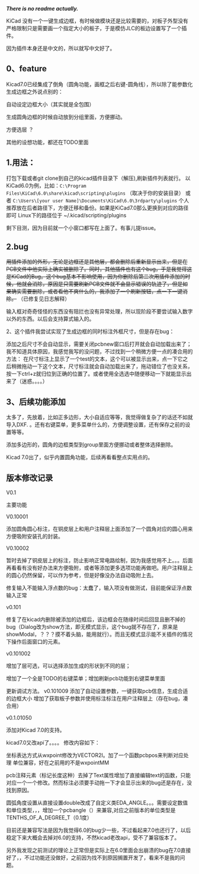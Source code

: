 ***There is no readme actually.***

KiCad 没有一个一键生成边框，有时候做模块还是比较需要的，对板子外型没有严格限制只是需要画一个指定大小的板子，于是模仿JLC的板边设置写了一个插件。

因为插件本身还是中文的，所以就写中文好了。

## 0、feature

Kicad7.0已经集成了倒角（圆角功能，画框之后右键-圆角线），所以除了能参数化生成边框之外说点别的：

自动设定边框大小（其实就是全包围）

生成圆角边框的时候自动放到分组里面，方便挪动。

方便选层 ？

其他的设想功能，都还在TODO里面

## 1.用法：

打包下载或者git clone到自己的kicad插件目录下（解压),刷新插件列表就行。
以KiCad6.0为例，比如：``C:\Program Files\KiCad\6.0\share\kicad\scripting\plugins`` （取决于你的安装目录）
或者 ``C:\Users\[your user Name]\Documents\KiCad\6.0\3rdparty\plugins`` 个人推荐放在后者路径下，方便迁移和备份。如果是KiCad7.0那么更换到对应的路径即可
Linux下的路径位于
~/.kicad/scripting/plugins

剩下目测，因为目前就一个小窗口都写在上面了。有事儿提issue。


## 2.bug

~~用插件添加的外形，无论是边框还是其他层，都会删除后重新显示出来，但是在PCB文件中他实际上确实被删除了。同时，其他插件也有这个bug，于是我觉得这是KiCad的Bug。这个bug基本不影响使用，因为你删除后第二次用插件添加的时候，他就会消除，原因是只需要刷新PCB文件就不会显示错误的轨迹了，但是如果确实需要删除，或者看他不爽什么的，我添加了一个刷新按钮，点一下一键消除。~~    （已修复见日志解释）

输入框对奇奇怪怪的东西没有阻拦也没有异常处理，所以现阶段不要尝试输入数字以外的东西。以后会支持算式输入的。

2、这个插件我尝试实现了生成边框的同时标注外框尺寸，但是存在bug：

添加之后尺寸不会自动显示，需要关闭pcbnew窗口后打开就会自动加载出来了；我不知道具体原因，我感觉我写的没问题，不过找到一个稍微方便一点的凑合用的方法：
在尺寸标注上显示了一个test的文本，这个可以被显示出来，点一下它之后稍微拖动一下这个文本，尺寸标注就会自动加载出来了，拖动错位了也没关系，按一下ctrl+z就归位到正确的位置了。或者使用全选选中随便移动一下就能显示出来了（迷惑。。。。）

## 3、后续功能添加

太多了，先放着，比如正多边形，大小自适应等等，我觉得做复杂了的话还不如就导入DXF. 。还有右键菜单，更多菜单什么的，方便调整设置，还有保存之前的设置等等。

添加多边形的，圆角的边框类型到group里面方便挪动或者整体选择删除。

Kicad 7.0出了，似乎内置圆角功能，后续再看看整点实用点的。

## 版本修改记录

V0.1

主要功能

V0.10001

添加圆角圆心标注，在铜皮层上和用户注释层上面添加了一个圆角对应的圆心用来方便吸附安装孔的封装。

V0.10002

暂时去掉了铜皮层上的标注，防止影响正常电路绘制，因为我感觉用不上。。。后面再看看有没有好办法来方便吸附，或者等添加更多选项功能再做吧。用户注释层上的圆心仍然保留，可以作为参考，但是好像没办法自动吸附上去。

修复输入不能输入浮点数的bug：太蠢了，输入项没有做测试，目前能保证浮点数输入正常

v0.101

修复了在kicad内删除被添加的边框后，该边框会在随缘时间后回显且删不掉的bug（Dialog改为show方法，即无模式显示，这个bug就不存在了，原来是showModal，？？？摸不着头脑，能用就行）。而且无模式显示能不关插件的情况下操作后面窗口的元素。

v0.101002

增加了层可选，可以选择添加生成的形状到不同的层；

增加了一个全是TODO的右键菜单；增加刷新pcb功能到右键菜单里面

更新调试方法。
v0.101009
添加了自动设置参数，一键获取pcb信息，生成合适的边框大小
增加了获取板子参数并使用标注标注在用户注释层上（存在bug，凑合用）

v0.1.01050

添加对Kicad 7.0的支持。

kicad7.0又改api了。。。。 修改内容如下：

坐标表达方式从wxpoint修改为VECTOR2I。加了一个函数pcbpos来判断对应处理 单位兼容，好在之前用的不是wxpointMM

pcb注释元素（标记长度这种）去掉了Text属性增加了直接编辑text的函数，只能对应一个一个修改。然而标注必须要手动拖一下才会显示出来的bug还是存在，没找到原因。

圆弧角度设置从直接设置double改成了自定义类EDA_ANGLE。。。需要设定数值和单位类型，，，增加一个pcbangle（）来兼容,对应之前版本的单位类型是TENTHS_OF_A_DEGREE_T（0.1度）

目前还是兼容写法是因为我觉得6.0的bug少一些，不过看起来7.0也还行了，以后稳定下来大概会去掉对6.0的支持，不然kicad老改api，受不了兼容版本了。

另外我发现之前测试的理论上正常但是实际上在6.0里面会出崩溃的bug在7.0直接好了，，不过功能还没做好，之前因为找不到原因搁置开发了，看来不是我的问题。
